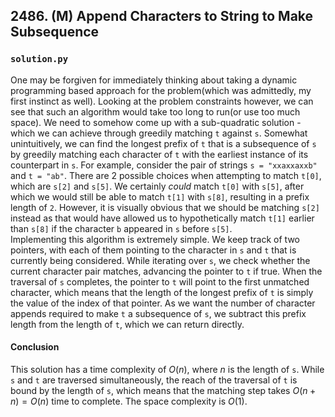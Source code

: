 ## 2486. (M) Append Characters to String to Make Subsequence

### `solution.py`
One may be forgiven for immediately thinking about taking a dynamic programming based approach for the problem(which was admittedly, my first instinct as well). Looking at the problem constraints however, we can see that such an algorithm would take too long to run(or use too much space). We need to somehow come up with a sub-quadratic solution - which we can achieve through greedily matching `t` against `s`. Somewhat unintuitively, we can find the longest prefix of `t` that is a subsequence of `s` by greedily matching each character of `t` with the earliest instance of its counterpart in `s`. For example, consider the pair of strings `s = "xxaxxaxxb"` and `t = "ab"`. There are 2 possible choices when attempting to match `t[0]`, which are `s[2]` and `s[5]`. We certainly *could* match `t[0]` with `s[5]`, after which we would still be able to match `t[1]` with `s[8]`, resulting in a prefix length of `2`. However, it is visually obvious that we should be matching `s[2]` instead as that would have allowed us to hypothetically match `t[1]` earlier than `s[8]` if the character `b` appeared in `s` before `s[5]`.  
Implementing this algorithm is extremely simple. We keep track of two pointers, with each of them pointing to the character in `s` and `t` that is currently being considered. While iterating over `s`, we check whether the current character pair matches, advancing the pointer to `t` if true. When the traversal of `s` completes, the pointer to `t` will point to the first unmatched character, which means that the length of the longest prefix of `t` is simply the value of the index of that pointer. As we want the number of character appends required to make `t` a subsequence of `s`, we subtract this prefix length from the length of `t`, which we can return directly.  

#### Conclusion
This solution has a time complexity of $O(n)$, where $n$ is the length of `s`. While `s` and `t` are traversed simultaneously, the reach of the traversal of `t` is bound by the length of `s`, which means that the matching step takes $O(n + n) = O(n)$ time to complete. The space complexity is $O(1)$.  
  

